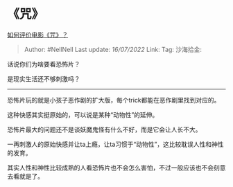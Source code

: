 # 《咒》

[如何评价电影《咒》？](https://www.zhihu.com/question/522624165/answer/2577778589)

> Author: #NellNell
> Last update: *16/07/2022*
> Link:
> Tag:
> 沙海拾金:

话说你们为啥要看恐怖片？

是现实生活还不够刺激吗？

---

恐怖片玩的就是小孩子恶作剧的扩大版，每个trick都能在恶作剧里找到对应的。

这种快感其实挺原始的，可以说是某种“动物性”的延伸。

恐怖片最大的问题还不是谈妖魔鬼怪有什么不好，而是它会让人长不大。

一再刺激人的原始快感并让ta上瘾，让ta习惯于“动物性”，这比较耽误人性和神性的发育。

其实人性和神性比较成熟的人看恐怖片也不会怎么害怕，不过一般应该也不会刻意去看就是了。
